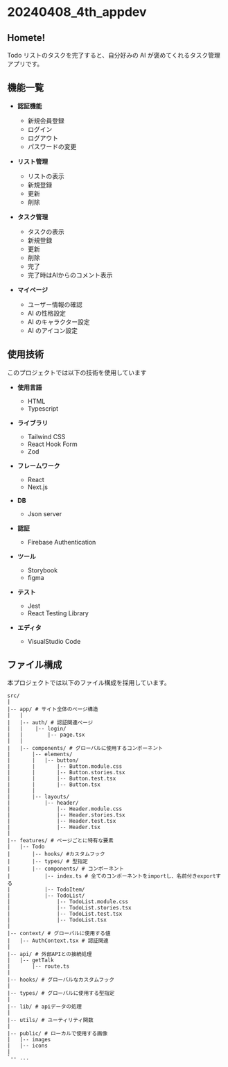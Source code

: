 # 20240408_4th_appdev

## Homete!

Todo リストのタスクを完了すると、自分好みの AI が褒めてくれるタスク管理アプリです。

## 機能一覧

- **認証機能**

  - 新規会員登録
  - ログイン
  - ログアウト
  - パスワードの変更

- **リスト管理**

  - リストの表示
  - 新規登録
  - 更新
  - 削除

- **タスク管理**

  - タスクの表示
  - 新規登録
  - 更新
  - 削除
  - 完了
  - 完了時はAIからのコメント表示

- **マイページ**

  - ユーザー情報の確認
  - AI の性格設定
  - AI のキャラクター設定
  - AI のアイコン設定

## 使用技術

このプロジェクトでは以下の技術を使用しています

- **使用言語**

  - HTML
  - Typescript

- **ライブラリ**

  - Tailwind CSS
  - React Hook Form
  - Zod

- **フレームワーク**

  - React
  - Next.js

- **DB**

  - Json server

- **認証**

  - Firebase Authentication

- **ツール**

  - Storybook
  - figma

- **テスト**

  - Jest
  - React Testing Library

- **エディタ**

  - VisualStudio Code

## ファイル構成

本プロジェクトでは以下のファイル構成を採用しています。

```plaintext
src/
|
|-- app/ # サイト全体のページ構造
|   |
|   |-- auth/ # 認証関連ページ
|   |    |-- login/
|   |        |-- page.tsx
|   |
|   |-- components/ # グローバルに使用するコンポーネント
|       |-- elements/
|       |   |-- button/
|       |       |-- Button.module.css
|       |       |-- Button.stories.tsx
|       |       |-- Button.test.tsx
|       |       |-- Button.tsx
|       |
|       |-- layouts/
|           |-- header/
|               |-- Header.module.css
|               |-- Header.stories.tsx
|               |-- Header.test.tsx
|               |-- Header.tsx
|
|-- features/ # ページごとに特有な要素
|   |-- Todo
|       |-- hooks/ #カスタムフック
|       |-- types/ # 型指定
|       |-- components/ # コンポーネント
|           |-- index.ts # 全てのコンポーネントをimportし、名前付きexportする
|           |-- TodoItem/
|           |-- TodoList/
|               |-- TodoList.module.css
|               |-- TodoList.stories.tsx
|               |-- TodoList.test.tsx
|               |-- TodoList.tsx
|
|-- context/ # グローバルに使用する値
|   |-- AuthContext.tsx # 認証関連
|
|-- api/ # 外部APIとの接続処理
|   |-- getTalk
|       |-- route.ts
|
|-- hooks/ # グローバルなカスタムフック
|
|-- types/ # グローバルに使用する型指定
|
|-- lib/ # apiデータの処理
|
|-- utils/ # ユーティリティ関数
|
|-- public/ # ローカルで使用する画像
|   |-- images
|   |-- icons
|
`-- ...
```
